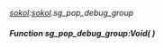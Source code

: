 _[sokol](../../modules/sokol/sokol-module.md):[sokol](../../modules/sokol/sokol-module.md).sg\_pop\_debug\_group_
##### Function sg\_pop\_debug\_group:Void(  )
